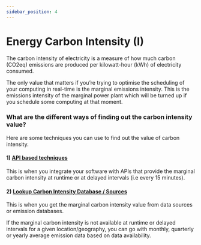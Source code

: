 ```yaml
---
sidebar_position: 4
---
```


# Energy Carbon Intensity (I)

The carbon intensity of electricity is a measure of how much carbon (CO2eq) emissions are produced per kilowatt-hour (kWh) of electricity consumed.

The only value that matters if you’re trying to optimise the scheduling of your computing in real-time is the marginal emissions intensity. This is the emissions intensity of the marginal power plant which will be turned up if you schedule some computing at that moment.

### What are the different ways of finding out the carbon intensity value?​

Here are some techniques you can use to find out the value of carbon intensity.  

#### 1) [ API based techniques ](APIBased.md)
 This is when you integrate your software with APIs that provide the marginal carbon intensity at runtime or at delayed intervals (i.e every 15 minutes).
#### 2) [ Lookup Carbon Intensity Database / Sources  ](IntensityDatabase.md)
 This is when you get the marginal carbon intensity value from data sources or emission databases.

If the marginal carbon intensity is not available at runtime or delayed intervals for a given location/geography, you can go with monthly, quarterly or yearly average emission data based on data availability.

